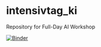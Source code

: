# intensivtag_ki

Repository for Full-Day AI Workshop

[![Binder](https://mybinder.org/badge_logo.svg)](https://mybinder.org/v2/gh/aleannox/intensivtag_ki/HEAD)
